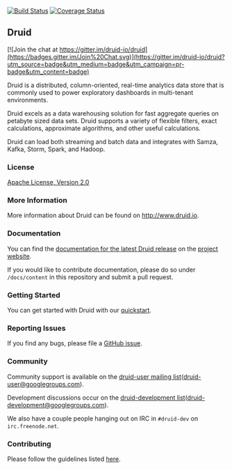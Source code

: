 [![Build Status](https://travis-ci.org/druid-io/druid.svg?branch=master)](https://travis-ci.org/druid-io/druid) [![Coverage Status](https://coveralls.io/repos/druid-io/druid/badge.svg?branch=master)](https://coveralls.io/r/druid-io/druid?branch=master)

## Druid

[![Join the chat at https://gitter.im/druid-io/druid](https://badges.gitter.im/Join%20Chat.svg)](https://gitter.im/druid-io/druid?utm_source=badge&utm_medium=badge&utm_campaign=pr-badge&utm_content=badge)

Druid is a distributed, column-oriented, real-time analytics data store
that is commonly used to power exploratory dashboards in multi-tenant
environments.

Druid excels as a data warehousing solution for fast aggregate queries on
petabyte sized data sets. Druid supports a variety of flexible filters, exact
calculations, approximate algorithms, and other useful calculations.

Druid can load both streaming and batch data and integrates with
Samza, Kafka, Storm, Spark, and Hadoop.

### License

[Apache License, Version 2.0](http://www.apache.org/licenses/LICENSE-2.0)

### More Information

More information about Druid can be found on <http://www.druid.io>.

### Documentation

You can find the [documentation for the latest Druid release](http://druid.io/docs/latest/) on
the [project website](http://druid.io/docs/latest/).

If you would like to contribute documentation, please do so under
`/docs/content` in this repository and submit a pull request.

### Getting Started

You can get started with Druid with our [quickstart](http://druid.io/docs/latest/tutorials/quickstart.html).

### Reporting Issues

If you find any bugs, please file a [GitHub issue](https://github.com/druid-io/druid/issues).

### Community

Community support is available on the [druid-user mailing
list](https://groups.google.com/forum/#!forum/druid-user)(druid-user@googlegroups.com).

Development discussions occur on the [druid-development list](https://groups.google.com/forum/#!forum/druid-development)(druid-development@googlegroups.com).

We also have a couple people hanging out on IRC in `#druid-dev` on
`irc.freenode.net`.

### Contributing

Please follow the guidelines listed [here](http://druid.io/community/).
